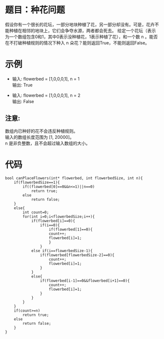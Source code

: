# 题目：种花问题
假设你有一个很长的花坛，一部分地块种植了花，另一部分却没有。可是，花卉不能种植在相邻的地块上，它们会争夺水源，两者都会死去。
给定一个花坛（表示为一个数组包含0和1，其中0表示没种植花，1表示种植了花），和一个数 n 。能否在不打破种植规则的情况下种入 n 朵花？能则返回True，不能则返回False。

# 示例
* 输入: flowerbed = [1,0,0,0,1], n = 1  
  输出: True

* 输入: flowerbed = [1,0,0,0,1], n = 2  
  输出: False

## 注意:
数组内已种好的花不会违反种植规则。  
输入的数组长度范围为 [1, 20000]。  
n 是非负整数，且不会超过输入数组的大小。  

# 代码
```
bool canPlaceFlowers(int* flowerbed, int flowerbedSize, int n){
    if(flowerbedSize==1){
        if((flowerbed[0]==0&&n<=1)||n==0)
            return true;
        else
            return false;
    }
    else{
        int count=0;
        for(int i=0;i<flowerbedSize;i++){
            if(flowerbed[i]==0){
                if(i==0){
                    if(flowerbed[1]==0){
                    count++;
                    flowerbed[i]=1;
                    }
                }
            else if(i==flowerbedSize-1){
                if(flowerbed[flowerbedSize-2]==0){
                    count++;
                    flowerbed[i]=1;
                }
            }
            else{
                if(flowerbed[i-1]==0&&flowerbed[i+1]==0){
                    count++;
                    flowerbed[i]=1;
                }
            }
        }
    }
    if(count>=n)
        return true;
    else
        return false;
    }
}
```
